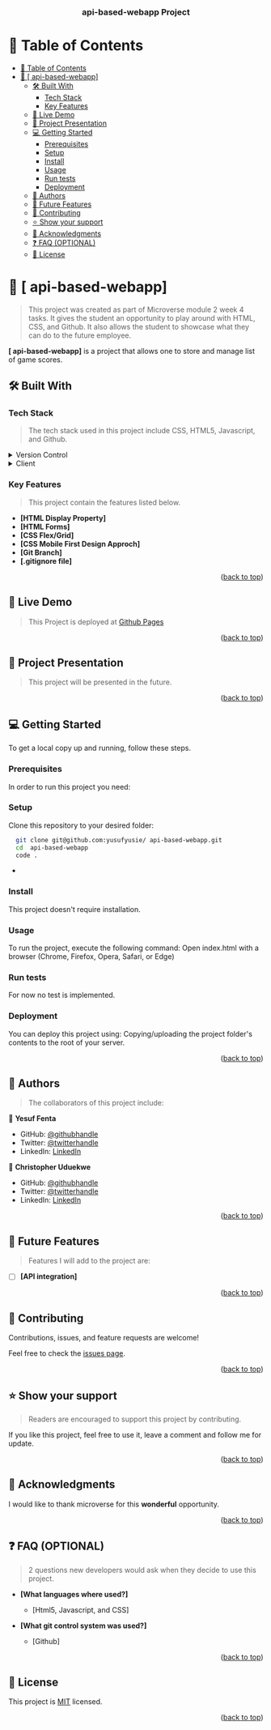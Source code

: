 <a name="readme-top"></a>
<div align="center">
  <h3><b> api-based-webapp Project</b></h3>
</div>

<!-- TABLE OF CONTENTS -->

# 📗 Table of Contents

- [📗 Table of Contents](#-table-of-contents)
- [📖 \[ api-based-webapp\] ](#--api-based-webapp-)
  - [🛠 Built With ](#-built-with-)
    - [Tech Stack ](#tech-stack-)
    - [Key Features ](#key-features-)
  - [🚀 Live Demo ](#-live-demo-)
  - [🚀 Project Presentation ](#-project-presentation-)
  - [💻 Getting Started ](#-getting-started-)
    - [Prerequisites](#prerequisites)
    - [Setup](#setup)
    - [Install](#install)
    - [Usage](#usage)
    - [Run tests](#run-tests)
    - [Deployment](#deployment)
  - [👥 Authors ](#-authors-)
  - [🔭 Future Features ](#-future-features-)
  - [🤝 Contributing ](#-contributing-)
  - [⭐️ Show your support ](#️-show-your-support-)
  - [🙏 Acknowledgments ](#-acknowledgments-)
  - [❓ FAQ (OPTIONAL) ](#-faq-optional-)
  - [📝 License ](#-license-)

<!-- PROJECT DESCRIPTION -->

# 📖 [ api-based-webapp] <a name="about-project"></a>

> This project was created as part of Microverse module 2 week 4 tasks.
It gives the student an opportunity to play around with HTML, CSS, and Github.
It also allows the student to showcase what they can do to the future employee.

**[ api-based-webapp]** is a project that allows one to store and manage list of game scores.

## 🛠 Built With <a name="built-with"></a>

### Tech Stack <a name="tech-stack"></a>

> The tech stack used in this project include CSS, HTML5, Javascript, and Github.

<details>
  <summary>Version Control</summary>
  <ul>
    <li><a href="https://github.com/">GitHub</a></li>
  </ul>
</details>

<details>
  <summary>Client</summary>
  <ul>
    <li><a href="https://www.w3.org/Style/CSS/Overview.en.html">CSS</a></li>
    <li><a href="https://html.com/">HTML</a></li>
    <li><a href="https://js.org/">Javascript</a></li>
  </ul>
</details>

<!-- Features -->

### Key Features <a name="key-features"></a>

> This project contain the features listed below.

- **[HTML Display Property]**
- **[HTML Forms]**
- **[CSS Flex/Grid]**
- **[CSS Mobile First Design Approch]**
- **[Git Branch]**
- **[.gitignore file]**

<p align="right">(<a href="#readme-top">back to top</a>)</p>

<!-- LIVE DEMO -->

## 🚀 Live Demo <a name="live-demo"></a>

> This Project is deployed at [Github Pages](https://yusufyusie.github.io/api-based-webapp/dist/)
<!-- - [Live Demo Link](https://google.com) -->

<p align="right">(<a href="#readme-top">back to top</a>)</p>

<!-- Project Presentation -->

## 🚀 Project Presentation <a name="project-presentation"></a>

> This project will be presented in the future.

<p align="right">(<a href="#readme-top">back to top</a>)</p>

<!-- GETTING STARTED -->

## 💻 Getting Started <a name="getting-started"></a>

To get a local copy up and running, follow these steps.

### Prerequisites

In order to run this project you need:


### Setup

Clone this repository to your desired folder:

```sh
  git clone git@github.com:yusufyusie/ api-based-webapp.git
  cd  api-based-webapp
  code .
```
-

### Install

This project doesn't require installation. 


### Usage

To run the project, execute the following command:
Open index.html with a browser (Chrome, Firefox, Opera, Safari, or Edge)


### Run tests

For now no test is implemented.

### Deployment

You can deploy this project using:
Copying/uploading the project folder's contents to the root of 
your server.

<p align="right">(<a href="#readme-top">back to top</a>)</p>

<!-- AUTHORS -->

## 👥 Authors <a name="authors"></a>

> The collaborators of this project include:

👤 **Yesuf Fenta**

- GitHub: [@githubhandle](https://github.com/yusufyusie)
- Twitter: [@twitterhandle](https://twitter.com/yusufyusiee)
- LinkedIn: [LinkedIn](https://linkedin.com/in/yusufyusie)

👤 **Christopher Uduekwe**

- GitHub: [@githubhandle](https://github.com/chudisoft)
- Twitter: [@twitterhandle](https://twitter.com/chrisuduekwe)
- LinkedIn: [LinkedIn](https://linkedin.com/in/christopher-uduekwe)

<p align="right">(<a href="#readme-top">back to top</a>)</p>

<!-- FUTURE FEATURES -->

## 🔭 Future Features <a name="future-features"></a>

> Features I will add to the project are:

- [ ] **[API integration]**

<p align="right">(<a href="#readme-top">back to top</a>)</p>

<!-- CONTRIBUTING -->

## 🤝 Contributing <a name="contributing"></a>

Contributions, issues, and feature requests are welcome!

Feel free to check the [issues page](../../issues/).

<p align="right">(<a href="#readme-top">back to top</a>)</p>

<!-- SUPPORT -->

## ⭐️ Show your support <a name="support"></a>

> Readers are encouraged to support this project by contributing.

If you like this project, feel free to use it, leave a comment and
follow me for update.

<p align="right">(<a href="#readme-top">back to top</a>)</p>

<!-- ACKNOWLEDGEMENTS -->

## 🙏 Acknowledgments <a name="acknowledgements"></a>

I would like to thank microverse for this __wonderful__ opportunity.

<p align="right">(<a href="#readme-top">back to top</a>)</p>

<!-- FAQ (optional) -->

## ❓ FAQ (OPTIONAL) <a name="faq"></a>

> 2 questions new developers would ask when they decide to use this project.

- **[What languages where used?]**

  - [Html5, Javascript, and CSS]

- **[What git control system was used?]**

  - [Github]

<p align="right">(<a href="#readme-top">back to top</a>)</p>

<!-- LICENSE -->

## 📝 License <a name="license"></a>

This project is [MIT](./MIT.md) licensed.

<p align="right">(<a href="#readme-top">back to top</a>)</p>
